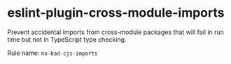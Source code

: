 # eslint-plugin-cross-module-imports

Prevent accidental imports from cross-module packages that will fail in run time but not in TypeScript type checking.

Rule name: `no-bad-cjs-imports`
